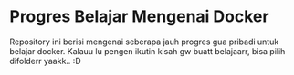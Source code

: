 # Progres Belajar Mengenai Docker
Repository ini berisi mengenai seberapa jauh progres gua pribadi untuk belajar docker. 
Kalauu lu pengen ikutin kisah gw buatt belajaarr, bisa pilih difolderr yaakk.. :D

